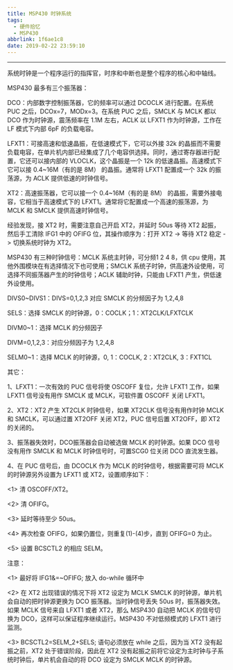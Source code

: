 ```yaml
---
title: MSP430 时钟系统
tags:
  - 硬件拾忆
  - MSP430
abbrlink: 1f6ae1c8
date: 2019-02-22 23:59:10
---
```


---

系统时钟是一个程序运行的指挥官，时序和中断也是整个程序的核心和中轴线。

<!--more-->

MSP430 最多有三个振荡器：

DCO：内部数字控制振荡器，它的频率可以通过 DCOCLK 进行配置。在系统 PUC 之后，DCOx=7，MODx=3。在系统 PUC 之后，SMCLK 与 MCLK 都以 DCO 作为时钟源，震荡频率在 1.1M 左右，ACLK 以 LFXT1 作为时钟源，工作在 LF 模式下内部 6pF 的负载电容。

LFXT1：可接高速和低速晶振，在低速模式下，它可以外接 32k 的晶振而不需要负载电容，在单片机内部已经集成了几个电容供选择。同时，通过寄存器进行配置，它还可以接内部的 VLOCLK，这个晶振是一个 12k 的低速晶振。高速模式下它可以接 0.4~16M（有的是 8M） 的晶振。通常将 LFXT1 配置成一个 32k 的振荡源，为 ACLK 提供低速的时钟信号。

XT2：高速振荡器，它可以接一个 0.4~16M（有的是 8M） 的晶振，需要外接电容，它相当于高速模式下的 LFXT1。通常将它配置成一个高速的振荡源，为 MCLK 和 SMCLK 提供高速时钟信号。



经验发现，接 XT2 时，需要注意自己开启 XT2，并延时 50us 等待 XT2 起振，然后手工清除 IFG1 中的 OFIFG 位，其操作顺序为：打开 XT2 -> 等待 XT2 稳定 -> 切换系统时钟为 XT2。



MSP430 有三种时钟信号：MCLK 系统主时钟，可分频1 2 4 8，供 cpu 使用，其他外围模块在有选择情况下也可使用；SMCLK 系统子时钟，供高速外设使用，可选择不同振荡器产生的时钟信号；ACLK 辅助时钟，只能由 LFXT1 产生，供低速外设使用。



DIVS0~DIVS1：DIVS=0,1,2,3 对应 SMCLK 的分频因子为 1,2,4,8

SELS：选择 SMCLK 的时钟源，0：COCLK；1：XT2CLK/LFXTCLK

DIVM0~1：选择 MCLK 的分频因子

DIVM=0,1,2,3：对应分频因子为 1,2,4,8

SELM0~1：选择 MCLK 的时钟源，0, 1：COCLK,    2：XT2CLK,   3：FXT1CL



其它：

1、LFXT1：一次有效的 PUC 信号将使 OSCOFF 复位，允许 LFXT1 工作，如果 LFXT1 信号没有用作 SMCLK 或 MCLK，可软件置 OSCOFF 关闭 LFXT1。



2、XT2：XT2 产生 XT2CLK 时钟信号，如果 XT2CLK 信号没有用作时钟 MCLK 和 SMCLK，可以通过置 XT2OFF 关闭 XT2，PUC 信号后置 XT2OFF，即 XT2 的关闭的。



3、振荡器失效时，DCO振荡器会自动被选做 MCLK 的时钟源。如果 DCO 信号没有用作 SMCLK 和 MCLK 时钟信号时，可置SCG0 位关闭 DCO 直流发生器。



4、在 PUC 信号后，由 DCOCLK 作为 MCLK 的时钟信号，根据需要可将 MCLK 的时钟源另外设置为 LFXT1 或 XT2，设置顺序如下：

<1> 清 OSCOFF/XT2。

<2> 清 OFIFG。

<3> 延时等待至少 50us。

<4> 再次检查 OFIFG，如果仍置位，则重复(1)-(4)步，直到 OFIFG=0 为止。

<5> 设置 BCSCTL2 的相应 SELM。



注意：

<1> 最好将 IFG1&=~OFIFG; 放入 do-while 循环中

<2> 在 XT2 出现错误的情况下将 XT2 设定为 MCLK SMCLK 的时钟源，单片机会自动的把时钟源更换为 DCO 振荡器。当时钟信号丢失 50us 时，振荡器失效。如果 MCLK 信号来自 LFXT1 或者 XT2，那么 MSP430 自动把 MCLK 的信号切换为 DCO，这样可以保证程序继续运行。MSP430 不对低频模式的 LFXT1 进行监测。

<3> BCSCTL2=SELM_2+SELS; 语句必须放在 while 之后，因为当 XT2 没有起振之前，XT2 处于错误阶段，因此在 XT2 没有起振之前将它设定为主时钟与子系统时钟后，单片机会自动的将 DCO 设定为 SMCLK MCLK 的时钟源。